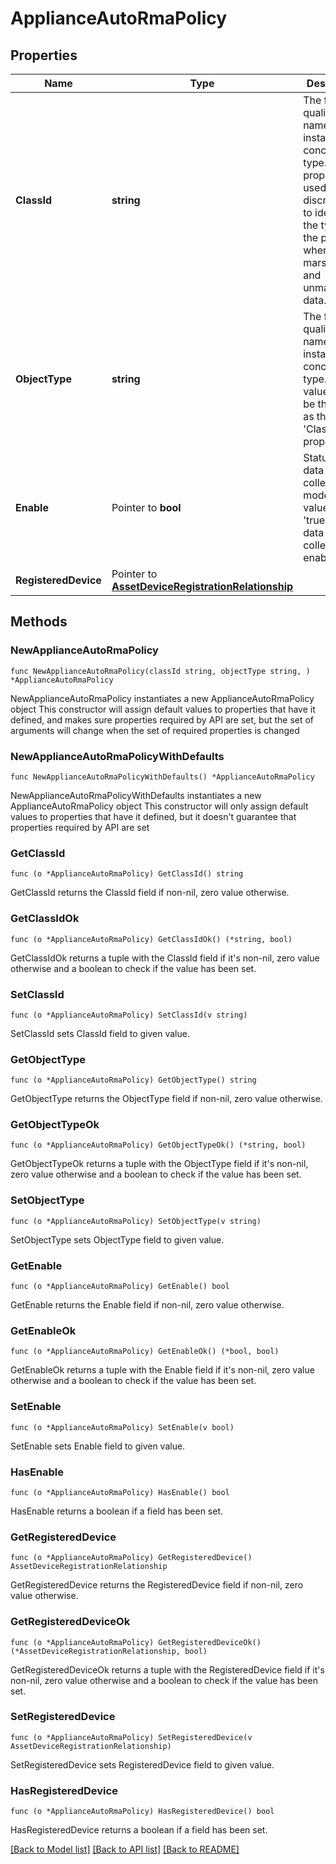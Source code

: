 # ApplianceAutoRmaPolicy

## Properties

Name | Type | Description | Notes
------------ | ------------- | ------------- | -------------
**ClassId** | **string** | The fully-qualified name of the instantiated, concrete type. This property is used as a discriminator to identify the type of the payload when marshaling and unmarshaling data. | [default to "appliance.AutoRmaPolicy"]
**ObjectType** | **string** | The fully-qualified name of the instantiated, concrete type. The value should be the same as the &#39;ClassId&#39; property. | [default to "appliance.AutoRmaPolicy"]
**Enable** | Pointer to **bool** | Status of the data collection mode. If the value is &#39;true&#39;, then data collection is enabled. | [optional] 
**RegisteredDevice** | Pointer to [**AssetDeviceRegistrationRelationship**](AssetDeviceRegistrationRelationship.md) |  | [optional] 

## Methods

### NewApplianceAutoRmaPolicy

`func NewApplianceAutoRmaPolicy(classId string, objectType string, ) *ApplianceAutoRmaPolicy`

NewApplianceAutoRmaPolicy instantiates a new ApplianceAutoRmaPolicy object
This constructor will assign default values to properties that have it defined,
and makes sure properties required by API are set, but the set of arguments
will change when the set of required properties is changed

### NewApplianceAutoRmaPolicyWithDefaults

`func NewApplianceAutoRmaPolicyWithDefaults() *ApplianceAutoRmaPolicy`

NewApplianceAutoRmaPolicyWithDefaults instantiates a new ApplianceAutoRmaPolicy object
This constructor will only assign default values to properties that have it defined,
but it doesn't guarantee that properties required by API are set

### GetClassId

`func (o *ApplianceAutoRmaPolicy) GetClassId() string`

GetClassId returns the ClassId field if non-nil, zero value otherwise.

### GetClassIdOk

`func (o *ApplianceAutoRmaPolicy) GetClassIdOk() (*string, bool)`

GetClassIdOk returns a tuple with the ClassId field if it's non-nil, zero value otherwise
and a boolean to check if the value has been set.

### SetClassId

`func (o *ApplianceAutoRmaPolicy) SetClassId(v string)`

SetClassId sets ClassId field to given value.


### GetObjectType

`func (o *ApplianceAutoRmaPolicy) GetObjectType() string`

GetObjectType returns the ObjectType field if non-nil, zero value otherwise.

### GetObjectTypeOk

`func (o *ApplianceAutoRmaPolicy) GetObjectTypeOk() (*string, bool)`

GetObjectTypeOk returns a tuple with the ObjectType field if it's non-nil, zero value otherwise
and a boolean to check if the value has been set.

### SetObjectType

`func (o *ApplianceAutoRmaPolicy) SetObjectType(v string)`

SetObjectType sets ObjectType field to given value.


### GetEnable

`func (o *ApplianceAutoRmaPolicy) GetEnable() bool`

GetEnable returns the Enable field if non-nil, zero value otherwise.

### GetEnableOk

`func (o *ApplianceAutoRmaPolicy) GetEnableOk() (*bool, bool)`

GetEnableOk returns a tuple with the Enable field if it's non-nil, zero value otherwise
and a boolean to check if the value has been set.

### SetEnable

`func (o *ApplianceAutoRmaPolicy) SetEnable(v bool)`

SetEnable sets Enable field to given value.

### HasEnable

`func (o *ApplianceAutoRmaPolicy) HasEnable() bool`

HasEnable returns a boolean if a field has been set.

### GetRegisteredDevice

`func (o *ApplianceAutoRmaPolicy) GetRegisteredDevice() AssetDeviceRegistrationRelationship`

GetRegisteredDevice returns the RegisteredDevice field if non-nil, zero value otherwise.

### GetRegisteredDeviceOk

`func (o *ApplianceAutoRmaPolicy) GetRegisteredDeviceOk() (*AssetDeviceRegistrationRelationship, bool)`

GetRegisteredDeviceOk returns a tuple with the RegisteredDevice field if it's non-nil, zero value otherwise
and a boolean to check if the value has been set.

### SetRegisteredDevice

`func (o *ApplianceAutoRmaPolicy) SetRegisteredDevice(v AssetDeviceRegistrationRelationship)`

SetRegisteredDevice sets RegisteredDevice field to given value.

### HasRegisteredDevice

`func (o *ApplianceAutoRmaPolicy) HasRegisteredDevice() bool`

HasRegisteredDevice returns a boolean if a field has been set.


[[Back to Model list]](../README.md#documentation-for-models) [[Back to API list]](../README.md#documentation-for-api-endpoints) [[Back to README]](../README.md)


